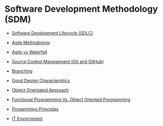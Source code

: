 # Software Development Methodology (SDM)

- <a href="https://github.com/RaviTambade/IACSDSDM/blob/main/sdlc.md">Software Development Lifecycle (SDLC)</a>
- <a href="https://github.com/RaviTambade/IACSDSDM/blob/main/agile.md">Agile Methodology</a>
- <a href="https://github.com/RaviTambade/IACSDSDM/blob/main/agilevswaterfall.md">Agile vs Waterfall</a>


- <a href="https://github.com/RaviTambade/IACSDSDM/blob/main/sourcecontrol.md">Source Control Management (Git and GitHub)</a>
- <a href="https://github.com/RaviTambade/IACSDSDM/blob/main/gitbranching.md">Branching</a>
- <a href="https://github.com/RaviTambade/IACSDSDM/blob/main/gooddesign.md"> Good Design Characteristics</a>
- <a href="https://github.com/RaviTambade/IACSDSDM/blob/main/objectoriented.md">  Object Orientated Approach</a>
- <a href="https://github.com/RaviTambade/IACSDSDM/blob/main/functionvsobjectorient.md"> Functional Programming Vs. Object Oriented Programming</a>
 
- <a href="https://github.com/RaviTambade/IACSDSDM/blob/main/programmingprinciples.md">Progamming Principles</a>

- <a href="https://github.com/RaviTambade/IACSDSDM/blob/main/itEnviornment.md">IT Enviornment</a>

